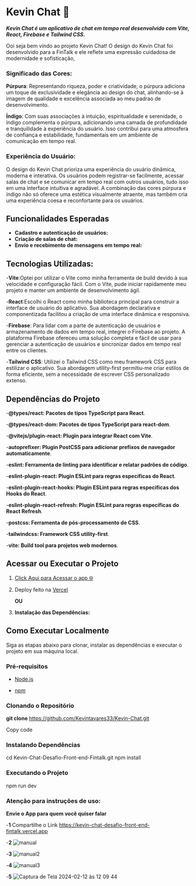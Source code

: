 # Kevin Chat 💬

***Kevin Chat é um aplicativo de chat em tempo real desenvolvido com Vite, React, Firebase e Tailwind CSS.***

<p>Ooi seja bem vindo ao projeto Kevin Chat!
O design do Kevin Chat foi desenvolvido para a FinTalk e ele reflete uma expressão cuidadosa de modernidade e sofisticação, </p>

### Significado das Cores:

**Púrpura**: Representando riqueza, poder e criatividade, o púrpura adiciona um toque de exclusividade e elegância ao design do chat, alinhando-se à imagem de qualidade e excelência associada ao meu padrao de desenvolvimento.

**Índigo**: Com suas associações à intuição, espiritualidade e serenidade, o índigo complementa o púrpura, adicionando uma camada de profundidade e tranquilidade à experiência do usuário. Isso contribui para uma atmosfera de confiança e estabilidade, fundamentais em um ambiente de comunicação em tempo real.

### Experiência do Usuário:
O design do Kevin Chat prioriza uma experiência do usuário dinâmica, moderna e interativa. Os usuários podem registrar-se facilmente, acessar salas de chat e se comunicar em tempo real com outros usuários, tudo isso em uma interface intuitiva e agradável. A combinação das cores púrpura e índigo não só oferece uma estética visualmente atraente, mas também cria uma experiência coesa e reconfortante para os usuários.

## Funcionalidades Esperadas

- **Cadastro e autenticação de usuários:**
- **Criação de salas de chat:** 
- **Envio e recebimento de mensagens em tempo real:**

## Tecnologias Utilizadas:
 -**Vite**:Optei por utilizar o Vite como minha ferramenta de build devido à sua velocidade e configuração fácil. Com o Vite, pude iniciar rapidamente meu projeto e manter um ambiente de desenvolvimento ágil.
 
 -**React**:Escolhi o React como minha biblioteca principal para construir a interface de usuário do aplicativo. Sua abordagem declarativa e componentizada facilitou a criação de uma interface dinâmica e responsiva.
 
 -**Firebase**: Para lidar com a parte de autenticação de usuários e armazenamento de dados em tempo real, integrei o Firebase ao projeto. A plataforma Firebase ofereceu uma solução completa e fácil de usar para gerenciar a autenticação de usuários e sincronizar dados em tempo real entre os clientes.
 
 -**Tailwind CSS**: Utilizei o Tailwind CSS como meu framework CSS para estilizar o aplicativo. Sua abordagem utility-first permitiu-me criar estilos de forma eficiente, sem a necessidade de escrever CSS personalizado extenso.

## Dependências do Projeto
-**@types/react: Pacotes de tipos TypeScript para React**.

-**@types/react-dom: Pacotes de tipos TypeScript para react-dom**.

-**@vitejs/plugin-react: Plugin para integrar React com Vite**.

-**autoprefixer: Plugin PostCSS para adicionar prefixos de navegador automaticamente**.

-**eslint: Ferramenta de linting para identificar e relatar padrões de código**.

-**eslint-plugin-react: Plugin ESLint para regras específicas do React**.

-**eslint-plugin-react-hooks: Plugin ESLint para regras específicas dos Hooks do React**.

-**eslint-plugin-react-refresh: Plugin ESLint para regras específicas do React Refresh**.

-**postcss: Ferramenta de pós-processamento de CSS**.

-**tailwindcss: Framework CSS utility-first**.

-**vite: Build tool para projetos web modernos**.

## Acessar ou Executar o Projeto
1. <a href='https://kevin-chat-desafio-front-end-fintalk.vercel.app/'> Click Aqui para Acessar o app 🌐 </a>
2. Deploy feito na [Vercel](https://vercel.com/)

    **OU**

3. **Instalação das Dependências:**
  

## Como Executar Localmente

Siga as etapas abaixo para clonar, instalar as dependências e executar o projeto em sua máquina local.

### Pré-requisitos

- [Node.js](https://nodejs.org/)

- [npm](https://www.npmjs.com/) 

### Clonando o Repositório

**git clone** https://github.com/Kevintavares33/Kevin-Chat.git

Copy code

### Instalando Dependências

cd Kevin-Chat-Desafio-Front-end-Fintalk.git
npm install

### Executando o Projeto

npm run dev


### Atenção para instruções de uso:
**Envie o App para quem você quiser falar**

-**1** Compartilhe o Link https://kevin-chat-desafio-front-end-fintalk.vercel.app

-**2**  ![manual](https://github.com/Kevintavares33/Kevin-Chat-Desafio-Front-end-Fintalk/assets/125915861/b2fa9725-d354-4e8d-a920-2173db3023dc)

-**3** ![manual2](https://github.com/Kevintavares33/Kevin-Chat-Desafio-Front-end-Fintalk/assets/125915861/b1e74f1b-8711-47ab-bc8c-ae99bdbdc13b)

-**4** ![manual3](https://github.com/Kevintavares33/Kevin-Chat-Desafio-Front-end-Fintalk/assets/125915861/a2d89ca8-3bd9-4e9e-8340-b7a17eb0663c)

-**5** ![Captura de Tela 2024-02-12 às 12 09 44](https://github.com/Kevintavares33/Kevin-Chat-Desafio-Front-end-Fintalk/assets/125915861/83ff18fe-bf72-4427-a13e-2e747dbae672)
